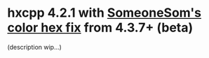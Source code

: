 # hxcpp 4.2.1 with [SomeoneSom's color hex fix](https://github.com/HaxeFoundation/hxcpp/pull/1053) from 4.3.7+ (beta)

(description wip...)
